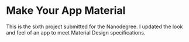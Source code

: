 # Make Your App Material
This is the sixth project submitted for the Nanodegree. I updated the look and feel of an app to meet Material Design specifications.
